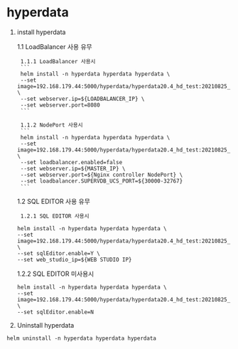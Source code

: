 # hyperdata

1. install hyperdata

    1.1 LoadBalancer 사용 유무

        1.1.1 LoadBalancer 사용시
        ```
        helm install -n hyperdata hyperdata hyperdata \
        --set image=192.168.179.44:5000/hyperdata/hyperdata20.4_hd_test:20210825_v1 \
        --set webserver.ip=${LOADBALANCER_IP} \
        --set webserver.port=8080
        ```
    
        1.1.2 NodePort 사용시
        ```
        helm install -n hyperdata hyperdata hyperdata \
        --set image=192.168.179.44:5000/hyperdata/hyperdata20.4_hd_test:20210825_v1 \
        --set loadbalancer.enabled=false
        --set webserver.ip=${MASTER_IP} \
        --set webserver.port=${Nginx controller NodePort} \
        --set loadbalancer.SUPERVDB_UCS_PORT=${30000-32767}
        ```

    1.2 SQL EDITOR 사용 유무

        1.2.1 SQL EDITOR 사용시
	```
	helm install -n hyperdata hyperdata hyperdata \ 
	--set image=192.168.179.44:5000/hyperdata/hyperdata20.4_hd_test:20210825_v1 \
	--set sqlEditor.enable=Y \
	--set web_studio_ip=${WEB STUDIO IP}
	```

	1.2.2 SQL EDITOR 미사용시
	```
	helm install -n hyperdata hyperdata hyperdata \ 
	--set image=192.168.179.44:5000/hyperdata/hyperdata20.4_hd_test:20210825_v1 \
	--set sqlEditor.enable=N
	```
    
2. Uninstall hyperdata
```
helm uninstall -n hyperdata hyperdata hyperdata
```
